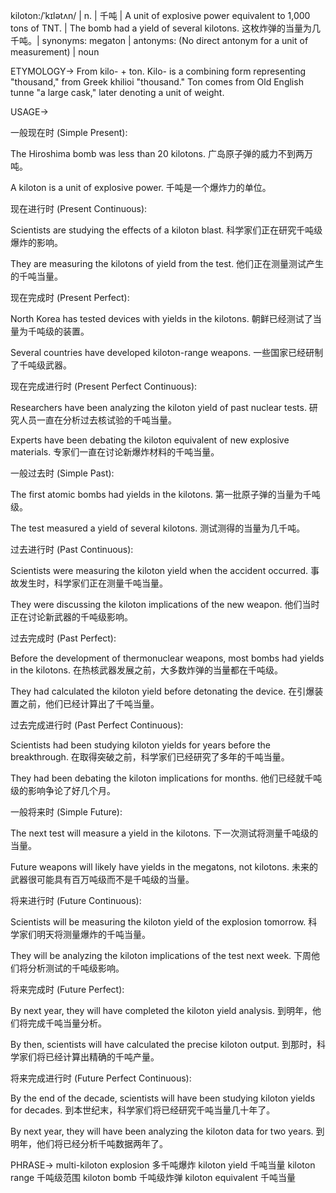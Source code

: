 kiloton:/ˈkɪlətʌn/ | n. | 千吨 | A unit of explosive power equivalent to 1,000 tons of TNT. | The bomb had a yield of several kilotons.  这枚炸弹的当量为几千吨。| synonyms: megaton | antonyms: (No direct antonym for a unit of measurement) | noun


ETYMOLOGY->
From kilo- + ton.  Kilo- is a combining form representing "thousand," from Greek khilioi "thousand." Ton comes from Old English tunne "a large cask," later denoting a unit of weight.


USAGE->

一般现在时 (Simple Present):

The Hiroshima bomb was less than 20 kilotons. 广岛原子弹的威力不到两万吨。

A kiloton is a unit of explosive power. 千吨是一个爆炸力的单位。


现在进行时 (Present Continuous):

Scientists are studying the effects of a kiloton blast. 科学家们正在研究千吨级爆炸的影响。

They are measuring the kilotons of yield from the test. 他们正在测量测试产生的千吨当量。


现在完成时 (Present Perfect):

North Korea has tested devices with yields in the kilotons. 朝鲜已经测试了当量为千吨级的装置。

Several countries have developed kiloton-range weapons. 一些国家已经研制了千吨级武器。


现在完成进行时 (Present Perfect Continuous):

Researchers have been analyzing the kiloton yield of past nuclear tests. 研究人员一直在分析过去核试验的千吨当量。

Experts have been debating the kiloton equivalent of new explosive materials. 专家们一直在讨论新爆炸材料的千吨当量。



一般过去时 (Simple Past):

The first atomic bombs had yields in the kilotons. 第一批原子弹的当量为千吨级。

The test measured a yield of several kilotons.  测试测得的当量为几千吨。


过去进行时 (Past Continuous):

Scientists were measuring the kiloton yield when the accident occurred. 事故发生时，科学家们正在测量千吨当量。

They were discussing the kiloton implications of the new weapon. 他们当时正在讨论新武器的千吨级影响。


过去完成时 (Past Perfect):

Before the development of thermonuclear weapons, most bombs had yields in the kilotons. 在热核武器发展之前，大多数炸弹的当量都在千吨级。

They had calculated the kiloton yield before detonating the device. 在引爆装置之前，他们已经计算出了千吨当量。


过去完成进行时 (Past Perfect Continuous):

Scientists had been studying kiloton yields for years before the breakthrough. 在取得突破之前，科学家们已经研究了多年的千吨当量。

They had been debating the kiloton implications for months.  他们已经就千吨级的影响争论了好几个月。


一般将来时 (Simple Future):

The next test will measure a yield in the kilotons. 下一次测试将测量千吨级的当量。

Future weapons will likely have yields in the megatons, not kilotons. 未来的武器很可能具有百万吨级而不是千吨级的当量。


将来进行时 (Future Continuous):

Scientists will be measuring the kiloton yield of the explosion tomorrow. 科学家们明天将测量爆炸的千吨当量。

They will be analyzing the kiloton implications of the test next week. 下周他们将分析测试的千吨级影响。


将来完成时 (Future Perfect):

By next year, they will have completed the kiloton yield analysis. 到明年，他们将完成千吨当量分析。

By then, scientists will have calculated the precise kiloton output. 到那时，科学家们将已经计算出精确的千吨产量。


将来完成进行时 (Future Perfect Continuous):

By the end of the decade, scientists will have been studying kiloton yields for decades. 到本世纪末，科学家们将已经研究千吨当量几十年了。

By next year, they will have been analyzing the kiloton data for two years. 到明年，他们将已经分析千吨数据两年了。


PHRASE->
multi-kiloton explosion 多千吨爆炸
kiloton yield 千吨当量
kiloton range 千吨级范围
kiloton bomb 千吨级炸弹
kiloton equivalent 千吨当量
